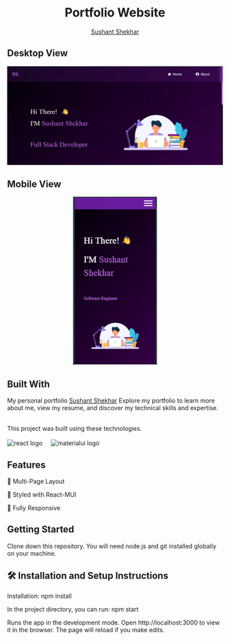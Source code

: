
  
   <h1 align="center">Portfolio Website</h1>
   <div align="center">
    <a   href="https://sushant-shekhar-portfolio.netlify.app/">Sushant Shekhar</a>
</div>

## Desktop View

<div align="right">
  <img alt="Demo" src="public/imageSS.png" />
</div>

## Mobile View
<div align="center">
  <img alt="Demo" src="public/imageSSMobile.png" />
</div>


## Built With
My personal portfolio
 <a   href="https://sushant-shekhar-portfolio.netlify.app/">Sushant Shekhar</a>
Explore my portfolio to learn more about me, view my resume, and discover my technical skills and expertise.

<br/>
This project was built using these technologies.
<br/>
<br/>

<div align="left">
  <img src="https://cdn.jsdelivr.net/gh/devicons/devicon/icons/react/react-original.svg" height="40" alt="react logo"  />
  <img width="12" />
  <img src="https://cdn.jsdelivr.net/gh/devicons/devicon/icons/materialui/materialui-original.svg" height="40" alt="materialui logo"  />
</div>

## Features

📖 Multi-Page Layout

🎨 Styled with React-MUI

📱 Fully Responsive

## Getting Started
Clone down this repository. You will need node.js and git installed globally on your machine.


## 🛠 Installation and Setup Instructions
Installation: npm install

In the project directory, you can run: npm start

Runs the app in the development mode.
Open http://localhost:3000 to view it in the browser. The page will reload if you make edits.
